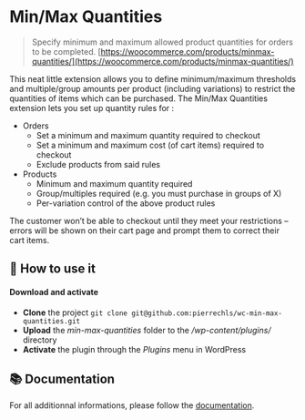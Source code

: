 # Min/Max Quantities
> Specify minimum and maximum allowed product quantities for orders to be completed. [https://woocommerce.com/products/minmax-quantities/](https://woocommerce.com/products/minmax-quantities/)

This neat little extension allows you to define minimum/maximum thresholds and multiple/group amounts per product (including variations) to restrict the quantities of items which can be purchased. The Min/Max Quantities extension lets you set up quantity rules for :

- Orders
	- Set a minimum and maximum quantity required to checkout
	- Set a minimum and maximum cost (of cart items) required to checkout
	- Exclude products from said rules
- Products
	- Minimum and maximum quantity required
	- Group/multiples required (e.g. you must purchase in groups of X)
	- Per-variation control of the above product rules

The customer won’t be able to checkout until they meet your restrictions – errors will be shown on their cart page and prompt them to correct their cart items.

## 🔮 How to use it

#### Download and activate

- **Clone** the project `git clone git@github.com:pierrechls/wc-min-max-quantities.git`
- **Upload** the *min-max-quantities* folder to the */wp-content/plugins/* directory
- **Activate** the plugin through the *Plugins* menu in WordPress

## 📚 Documentation

For all additionnal informations, please follow the  [documentation](https://docs.woocommerce.com/document/minmax-quantities/).